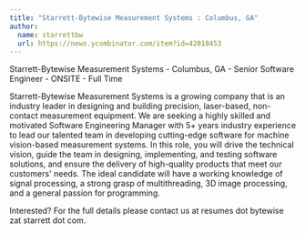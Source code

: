 ```yaml
---
title: "Starrett-Bytewise Measurement Systems : Columbus, GA"
author:
  name: starrettbw
  url: https://news.ycombinator.com/item?id=42018453
---
```

Starrett-Bytewise Measurement Systems - Columbus, GA - Senior Software Engineer - ONSITE - Full Time

Starrett-Bytewise Measurement Systems is a growing company that is an industry leader in designing and building precision, laser-based, non-contact measurement equipment. We are seeking a highly skilled and motivated Software Engineering Manager with 5+ years industry experience to lead our talented team in developing cutting-edge software for machine vision-based measurement systems. In this role, you will drive the technical vision, guide the team in designing, implementing, and testing software solutions, and ensure the delivery of high-quality products that meet our customers&#x27; needs. The ideal candidate will have a working knowledge of signal processing, a strong grasp of multithreading, 3D image processing, and a general passion for programming.

Interested? For the full details please contact us at resumes dot bytewise zat starrett dot com.
<JobApplication />
